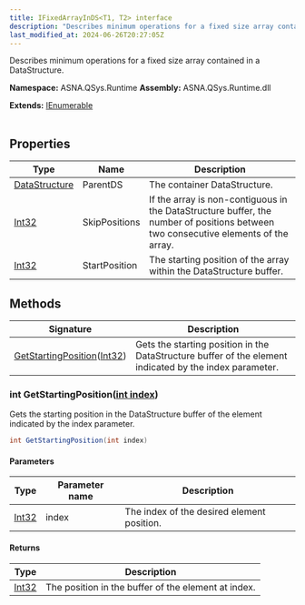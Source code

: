 ```yaml
---
title: IFixedArrayInDS<T1, T2> interface
description: "Describes minimum operations for a fixed size array contained in a DataStructure. "
last_modified_at: 2024-06-26T20:27:05Z
---
```


Describes minimum operations for a fixed size array contained in a DataStructure.

**Namespace:** ASNA.QSys.Runtime
**Assembly:** ASNA.QSys.Runtime.dll

**Extends:** [IEnumerable](https://learn.microsoft.com/en-us/dotnet/api/system.collections.generic.ienumerable-1?view=net-8.0)
<br>
<br>

## Properties

| Type | Name | Description
| --- | --- | --- 
| [DataStructure](/reference/runtime/qsys-runtime/data-structure.html) | ParentDS | The container DataStructure. |
| [Int32](https://learn.microsoft.com/en-us/dotnet/csharp/language-reference/builtin-types/integral-numeric-types) | SkipPositions | If the array is non-contiguous in the DataStructure buffer, the number of positions between two consecutive elements of the array. |
| [Int32](https://learn.microsoft.com/en-us/dotnet/csharp/language-reference/builtin-types/integral-numeric-types) | StartPosition | The starting position of the array within the DataStructure buffer. |

## Methods

| Signature | Description |
| --- | --- |
| [GetStartingPosition](#int-getstartingpositionint-index)([Int32](https://docs.microsoft.com/en-us/dotnet/api/system.int32)) | Gets the starting position in the DataStructure buffer of the element indicated by the index parameter.

### int GetStartingPosition([int index](https://learn.microsoft.com/en-us/dotnet/csharp/language-reference/builtin-types/integral-numeric-types))

Gets the starting position in the DataStructure buffer of the element indicated by the index parameter.

```cs
int GetStartingPosition(int index)
```

#### Parameters

| Type | Parameter name | Description
| --- | --- | ---
| [Int32](https://docs.microsoft.com/en-us/dotnet/api/system.int32) | index | The index of the desired element position.

#### Returns

| Type | Description
| --- | ---
| [Int32](https://docs.microsoft.com/en-us/dotnet/api/system.int32) | The position in the buffer of the element at index.
